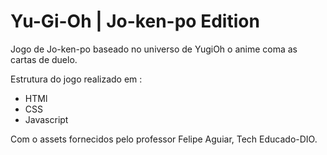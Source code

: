 # Yu-Gi-Oh | Jo-ken-po Edition

Jogo de Jo-ken-po baseado no universo de YugiOh o anime coma as cartas de duelo.

Estrutura do jogo realizado em :
- HTMl
- CSS
- Javascript

Com o assets fornecidos pelo professor Felipe Aguiar, Tech Educado-DIO.
